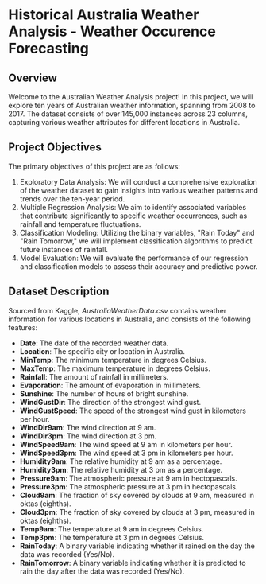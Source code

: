 # Historical Australia Weather Analysis - Weather Occurence Forecasting 

## Overview
Welcome to the Australian Weather Analysis project! In this project, we will explore ten years of Australian weather information, spanning from 2008 to 2017. The dataset consists of over 145,000 instances across 23 columns, capturing various weather attributes for different locations in Australia.

## Project Objectives
The primary objectives of this project are as follows:

1. Exploratory Data Analysis: We will conduct a comprehensive exploration of the weather dataset to gain insights into various weather patterns and trends over the ten-year period.
2. Multiple Regression Analysis: We aim to identify associated variables that contribute significantly to specific weather occurrences, such as rainfall and temperature fluctuations.
3. Classification Modeling: Utilizing the binary variables, "Rain Today" and "Rain Tomorrow," we will implement classification algorithms to predict future instances of rainfall.
4. Model Evaluation: We will evaluate the performance of our regression and classification models to assess their accuracy and predictive power.

## Dataset Description
Sourced from Kaggle, _AustraliaWeatherData.csv_ contains weather information for various locations in Australia, and consists of the following features:
- **Date**: The date of the recorded weather data.
- **Location**: The specific city or location in Australia.
- **MinTemp**: The minimum temperature in degrees Celsius.
- **MaxTemp**: The maximum temperature in degrees Celsius.
- **Rainfall**: The amount of rainfall in millimeters.
- **Evaporation**: The amount of evaporation in millimeters.
- **Sunshine**: The number of hours of bright sunshine.
- **WindGustDir**: The direction of the strongest wind gust.
- **WindGustSpeed**: The speed of the strongest wind gust in kilometers per hour.
- **WindDir9am**: The wind direction at 9 am.
- **WindDir3pm**: The wind direction at 3 pm.
- **WindSpeed9am**: The wind speed at 9 am in kilometers per hour.
- **WindSpeed3pm**: The wind speed at 3 pm in kilometers per hour.
- **Humidity9am**: The relative humidity at 9 am as a percentage.
- **Humidity3pm**: The relative humidity at 3 pm as a percentage.
- **Pressure9am**: The atmospheric pressure at 9 am in hectopascals.
- **Pressure3pm**: The atmospheric pressure at 3 pm in hectopascals.
- **Cloud9am**: The fraction of sky covered by clouds at 9 am, measured in oktas (eighths).
- **Cloud3pm**: The fraction of sky covered by clouds at 3 pm, measured in oktas (eighths).
- **Temp9am**: The temperature at 9 am in degrees Celsius.
- **Temp3pm**: The temperature at 3 pm in degrees Celsius.
- **RainToday**: A binary variable indicating whether it rained on the day the data was recorded (Yes/No).
- **RainTomorrow**: A binary variable indicating whether it is predicted to rain the day after the data was recorded (Yes/No).
